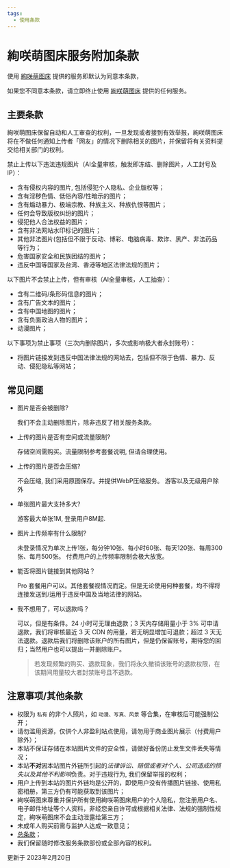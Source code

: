 ```yaml
---
tags:
  - 使用条款
---
```


# 絢咲萌图床服务附加条款

使用 [絢咲萌图床](https://img.ASMS.cn) 提供的服务即默认为同意本条款，

如果您不同意本条款，请立即终止使用 [絢咲萌图床](https://img.ASMS.cn) 提供的任何服务。

## 主要条款

絢咲萌图床保留自动和人工审查的权利，一旦发现或者接到有效举报，絢咲萌图床将在不做任何通知上传者「网友」的情况下删除相关的图片，并保留将有关资料提交给相关部门的权利。

禁止上传以下违法违规图片（AI全量审核，触发即冻结、删除图片，人工封号及IP）：

- 含有侵权内容的图片, 包括侵犯个人隐私、企业版权等；
- 含有淫秽色情、低俗內容/性暗示的图片；
- 含有煽动暴力、极端宗教、种族主义、种族仇恨等图片；
- 任何会导致版权纠纷的图片；
- 侵犯他人合法权益的图片；
- 含有非法网站水印标记的图片；
- 其他非法图片(包括但不限于反动、博彩、电脑病毒、欺诈、黑产、非法药品等行为；
- 危害国家安全和民族团结的图片；
- 违反中国等国家及台湾、香港等地区法律法规的图片；

以下图片不会禁止上传，但有审核（AI全量审核，人工抽查）：

- 含有二维码/条形码信息的图片；
- 含有广告文本的图片；
- 含有中国地图的图片；
- 含有负面政治人物的图片；
- 动漫图片；

以下事项为禁止事项（三次内删除图片，多次或影响极大者永封账号）：

- 将图片链接发到违反中国法律法规的网站去，包括但不限于色情、暴力、反动、侵犯隐私等网站；

## 常见问题

- 图片是否会被删除?
  
  我们不会主动删除图片，除非违反了相关服务条款。

- 上传的图片是否有空间或流量限制?
  
  存储空间需购买。流量限制参考套餐说明, 但请合理使用。

- 上传的图片是否会压缩?
  
  不会压缩, 我们采用原图保存。并提供WebP压缩服务。
  游客以及无级用户除外

- 单张图片最大支持多大?
  
  游客最大单张1M, 登录用户8M起.

- 图片上传频率有什么限制?
  
  未登录情况为单次上传1张，每分钟10张、每小时60张、每天120张、每周300张、每月500张。
  付费用户的上传频率限制会极大放宽。

- 能否将图片链接到其他网站？

  Pro 套餐用户可以。其他套餐视情况而定。但是无论使用何种套餐，均不得将连接发送到/运用于违反中国及当地法律的网站。

- 我不想用了，可以退款吗？

  可以，但是有条件。24 小时可无理由退款；3 天内存储用量小于 3% 可申请退款，我们将审核最近 3 天 CDN 的用量，若无明显增加可退款；超过 3 天无法退款。退款后我们将删除该账户的所有图片，但是仍保留账号，期待您的回归；当然用户也可以提出一并删除账户。

  > 若发现频繁的购买、退款现象，我们将永久撤销该账号的退款权限，在该期间用量较大者封禁账号且不退款。

## 注意事项/其他条款

- 权限为 `私有` 的非个人照片，如 `动漫、写真、风景` 等合集，在审核后可能强制公开；
- 请勿滥用资源，仅供个人非盈利站点使用，请勿用于商业图片展示（付费用户除外）；
- 本站不保证存储在本站图片文件的安全性，请做好备份防止发生文件丢失等情况；
- 本站**不对**因本站图片外链所引起的*法律诉讼、赔偿或者对个人、公司造成的损失以及其他不利影响*负责。对于违规行为, 我们保留举报的权利；
- 用户上传到本站的图片外链均是公开的，即使用户没有传播图片链接、使用私密相册，第三方仍有可能获取到该图片；
- 絢咲萌图床尊重并保护所有使用絢咲萌图床用户的个人隐私，您注册用户名、电子邮件地址等个人资料，非经您亲自许可或根据相关法律、法规的强制性规定，絢咲萌图床不会主动泄露给第三方；
- 未成年人购买前需与监护人达成一致意见；
- [总条款](/terms-of-use/)；
- 我们保留随时修改服务条款部份或全部內容的权利。

更新于 2023年2月20日